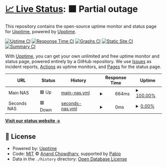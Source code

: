 # [📈 Live Status](https://upptime.github.io/upptime): <!--live status--> **🟧 Partial outage**

This repository contains the open-source uptime monitor and status page for [Upptime](https://upptime.js.org), powered by [Upptime](https://github.com/upptime/upptime).

[![Uptime CI](https://github.com/a4649/status/workflows/Uptime%20CI/badge.svg)](https://github.com/a4649/status/actions?query=workflow%3A%22Uptime+CI%22)
[![Response Time CI](https://github.com/a4649/status/workflows/Response%20Time%20CI/badge.svg)](https://github.com/a4649/status/actions?query=workflow%3A%22Response+Time+CI%22)
[![Graphs CI](https://github.com/a4649/status/workflows/Graphs%20CI/badge.svg)](https://github.com/a4649/status/actions?query=workflow%3A%22Graphs+CI%22)
[![Static Site CI](https://github.com/a4649/status/workflows/Static%20Site%20CI/badge.svg)](https://github.com/a4649/status/actions?query=workflow%3A%22Static+Site+CI%22)
[![Summary CI](https://github.com/a4649/status/workflows/Summary%20CI/badge.svg)](https://github.com/a4649/status/actions?query=workflow%3A%22Summary+CI%22)

With [Upptime](https://upptime.js.org), you can get your own unlimited and free uptime monitor and status page, powered entirely by a GitHub repository. We use [Issues](https://github.com/upptime/upptime/issues) as incident reports, [Actions](https://github.com/a4649/status/actions) as uptime monitors, and [Pages](https://upptime.github.io/upptime) for the status page.

<!--start: status pages-->
<!-- This summary is generated by Upptime (https://github.com/upptime/upptime) -->
<!-- Do not edit this manually, your changes will be overwritten -->
<!-- prettier-ignore -->
| URL | Status | History | Response Time | Uptime |
| --- | ------ | ------- | ------------- | ------ |
| <img alt="" src="https://icons.duckduckgo.com/ip3/null.ico" height="13"> Main NAS | 🟩 Up | [main-nas.yml](https://github.com/a4649/status/commits/HEAD/history/main-nas.yml) | <details><summary><img alt="Response time graph" src="./graphs/main-nas/response-time-week.png" height="20"> 664ms</summary><br><a href="https://a4649.github.io/status/history/main-nas"><img alt="Response time 664" src="https://img.shields.io/endpoint?url=https%3A%2F%2Fraw.githubusercontent.com%2Fa4649%2Fstatus%2FHEAD%2Fapi%2Fmain-nas%2Fresponse-time.json"></a><br><a href="https://a4649.github.io/status/history/main-nas"><img alt="24-hour response time 664" src="https://img.shields.io/endpoint?url=https%3A%2F%2Fraw.githubusercontent.com%2Fa4649%2Fstatus%2FHEAD%2Fapi%2Fmain-nas%2Fresponse-time-day.json"></a><br><a href="https://a4649.github.io/status/history/main-nas"><img alt="7-day response time 664" src="https://img.shields.io/endpoint?url=https%3A%2F%2Fraw.githubusercontent.com%2Fa4649%2Fstatus%2FHEAD%2Fapi%2Fmain-nas%2Fresponse-time-week.json"></a><br><a href="https://a4649.github.io/status/history/main-nas"><img alt="30-day response time 664" src="https://img.shields.io/endpoint?url=https%3A%2F%2Fraw.githubusercontent.com%2Fa4649%2Fstatus%2FHEAD%2Fapi%2Fmain-nas%2Fresponse-time-month.json"></a><br><a href="https://a4649.github.io/status/history/main-nas"><img alt="1-year response time 664" src="https://img.shields.io/endpoint?url=https%3A%2F%2Fraw.githubusercontent.com%2Fa4649%2Fstatus%2FHEAD%2Fapi%2Fmain-nas%2Fresponse-time-year.json"></a></details> | <details><summary><a href="https://a4649.github.io/status/history/main-nas">100.00%</a></summary><a href="https://a4649.github.io/status/history/main-nas"><img alt="All-time uptime 100.00%" src="https://img.shields.io/endpoint?url=https%3A%2F%2Fraw.githubusercontent.com%2Fa4649%2Fstatus%2FHEAD%2Fapi%2Fmain-nas%2Fuptime.json"></a><br><a href="https://a4649.github.io/status/history/main-nas"><img alt="24-hour uptime 100.00%" src="https://img.shields.io/endpoint?url=https%3A%2F%2Fraw.githubusercontent.com%2Fa4649%2Fstatus%2FHEAD%2Fapi%2Fmain-nas%2Fuptime-day.json"></a><br><a href="https://a4649.github.io/status/history/main-nas"><img alt="7-day uptime 100.00%" src="https://img.shields.io/endpoint?url=https%3A%2F%2Fraw.githubusercontent.com%2Fa4649%2Fstatus%2FHEAD%2Fapi%2Fmain-nas%2Fuptime-week.json"></a><br><a href="https://a4649.github.io/status/history/main-nas"><img alt="30-day uptime 100.00%" src="https://img.shields.io/endpoint?url=https%3A%2F%2Fraw.githubusercontent.com%2Fa4649%2Fstatus%2FHEAD%2Fapi%2Fmain-nas%2Fuptime-month.json"></a><br><a href="https://a4649.github.io/status/history/main-nas"><img alt="1-year uptime 100.00%" src="https://img.shields.io/endpoint?url=https%3A%2F%2Fraw.githubusercontent.com%2Fa4649%2Fstatus%2FHEAD%2Fapi%2Fmain-nas%2Fuptime-year.json"></a></details>
| <img alt="" src="https://icons.duckduckgo.com/ip3/null.ico" height="13"> Seconds NAS | 🟥 Down | [seconds-nas.yml](https://github.com/a4649/status/commits/HEAD/history/seconds-nas.yml) | <details><summary><img alt="Response time graph" src="./graphs/seconds-nas/response-time-week.png" height="20"> 0ms</summary><br><a href="https://a4649.github.io/status/history/seconds-nas"><img alt="Response time 0" src="https://img.shields.io/endpoint?url=https%3A%2F%2Fraw.githubusercontent.com%2Fa4649%2Fstatus%2FHEAD%2Fapi%2Fseconds-nas%2Fresponse-time.json"></a><br><a href="https://a4649.github.io/status/history/seconds-nas"><img alt="24-hour response time 0" src="https://img.shields.io/endpoint?url=https%3A%2F%2Fraw.githubusercontent.com%2Fa4649%2Fstatus%2FHEAD%2Fapi%2Fseconds-nas%2Fresponse-time-day.json"></a><br><a href="https://a4649.github.io/status/history/seconds-nas"><img alt="7-day response time 0" src="https://img.shields.io/endpoint?url=https%3A%2F%2Fraw.githubusercontent.com%2Fa4649%2Fstatus%2FHEAD%2Fapi%2Fseconds-nas%2Fresponse-time-week.json"></a><br><a href="https://a4649.github.io/status/history/seconds-nas"><img alt="30-day response time 0" src="https://img.shields.io/endpoint?url=https%3A%2F%2Fraw.githubusercontent.com%2Fa4649%2Fstatus%2FHEAD%2Fapi%2Fseconds-nas%2Fresponse-time-month.json"></a><br><a href="https://a4649.github.io/status/history/seconds-nas"><img alt="1-year response time 0" src="https://img.shields.io/endpoint?url=https%3A%2F%2Fraw.githubusercontent.com%2Fa4649%2Fstatus%2FHEAD%2Fapi%2Fseconds-nas%2Fresponse-time-year.json"></a></details> | <details><summary><a href="https://a4649.github.io/status/history/seconds-nas">0.00%</a></summary><a href="https://a4649.github.io/status/history/seconds-nas"><img alt="All-time uptime 0.00%" src="https://img.shields.io/endpoint?url=https%3A%2F%2Fraw.githubusercontent.com%2Fa4649%2Fstatus%2FHEAD%2Fapi%2Fseconds-nas%2Fuptime.json"></a><br><a href="https://a4649.github.io/status/history/seconds-nas"><img alt="24-hour uptime 0.00%" src="https://img.shields.io/endpoint?url=https%3A%2F%2Fraw.githubusercontent.com%2Fa4649%2Fstatus%2FHEAD%2Fapi%2Fseconds-nas%2Fuptime-day.json"></a><br><a href="https://a4649.github.io/status/history/seconds-nas"><img alt="7-day uptime 0.00%" src="https://img.shields.io/endpoint?url=https%3A%2F%2Fraw.githubusercontent.com%2Fa4649%2Fstatus%2FHEAD%2Fapi%2Fseconds-nas%2Fuptime-week.json"></a><br><a href="https://a4649.github.io/status/history/seconds-nas"><img alt="30-day uptime 0.00%" src="https://img.shields.io/endpoint?url=https%3A%2F%2Fraw.githubusercontent.com%2Fa4649%2Fstatus%2FHEAD%2Fapi%2Fseconds-nas%2Fuptime-month.json"></a><br><a href="https://a4649.github.io/status/history/seconds-nas"><img alt="1-year uptime 0.00%" src="https://img.shields.io/endpoint?url=https%3A%2F%2Fraw.githubusercontent.com%2Fa4649%2Fstatus%2FHEAD%2Fapi%2Fseconds-nas%2Fuptime-year.json"></a></details>

<!--end: status pages-->

[**Visit our status website →**](https://upptime.github.io/upptime)

## 📄 License

- Powered by: [Upptime](https://github.com/upptime/upptime)
- Code: [MIT](./LICENSE) © [Anand Chowdhary](https://anandchowdhary.com), supported by [Pabio](https://pabio.com)
- Data in the `./history` directory: [Open Database License](https://opendatacommons.org/licenses/odbl/1-0/)
